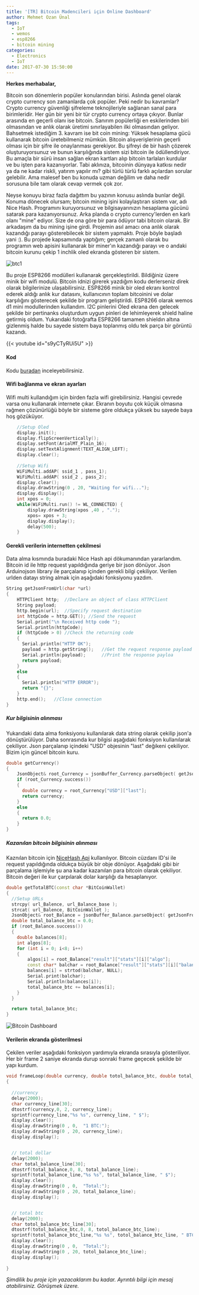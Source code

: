 ```yaml
---
title: '[TR] Bitcoin Madencileri için Online Dashboard'
author: Mehmet Ozan Ünal
tags:
  - IoT
  - wemos
  - esp8266
  - bitcoin mining
categories:
  - Electronics
  - IoT
date: 2017-07-30 15:50:00
---
```

**Herkes merhabalar,**

Bitcoin son dönemlerin popüler konularından birisi. Aslında genel olarak crypto currency son zamanlarda çok popüler. Peki nedir bu kavramlar? Crypto currency güvenliği şifreleme teknojileriyle sağlanan sanal para birimleridir. Her gün bir yeni bir tür crypto currency ortaya çıkıyor. Bunlar arasında en geçerli olanı ise bitcoin. Sanırım popülerliği en eskilerinden biri olmasından ve anlık olarak üretimi sınırlayabilen ilki olmasından geliyor. Bahsetmek istediğim 3. kavram ise bit coin mining: Yüksek hesaplama gücü kullanarak bitcoin üretebilmeniz mümkün. Bitcoin alışverişlerinin geçerli olması için bir şifre ile onaylanması gerekiyor. Bu şifreyi de bir hash çözerek oluşturuyorsunuz ve bunun karşılığında sistem sizi bitcoin ile ödüllendiriyor. Bu amaçla bir sürü insan sağlan ekran kartları alıp bitcoin tarlaları kurdular ve bu işten para kazanıyorlar. Tabi aklınıza, bitcoinin dünyaya katkısı nedir ya da ne kadar riskli, yatırım yapılır mı? gibi türlü türlü farklı açılardan sorular gelebilir. Ama malesef ben bu konuda uzman değilim ve daha nedir sorusuna bile tam olarak cevap vermek çok zor.

Neyse konuyu biraz fazla dağıttım bu yazının konusu aslında bunlar değil. Konuma dönecek olursam; bitcoin mining işini kolaylaştıran sistem var, adı Nice Hash. Programını kuruyorsunuz ve bilgisayarınızın hesaplama gücünü satarak para kazanıyorsunuz. Arka planda o crypto currency'lerden en karlı olanı "mine" ediyor. Size de ona göre bir para ödüyor tabi bitcoin olarak. Bir arkadaşım da bu mining işine girdi. Projemin asıl amacı ona anlık olarak kazandığı parayı gösterebilecek bir sistem yapmaktı. Proje böyle başladı yani :). Bu projede kapsamında yaptığım; gerçek zamanlı olarak bu programın web apisini kullanarak bir miner'ın kazandığı parayı ve o andaki bitcoin kurunu çekip 1 inchlik oled ekranda gösteren bir sistem. 

![btc1](/images/btc1.jpg)



Bu proje ESP8266 modülleri kullanarak gerçekleştirildi. Bildiğiniz üzere minik bir wifi modulü. Bitcoin idnizi girerek yazdığım kodu derlerseniz direk olarak bilgilerinize ulaşabilirsiniz. ESP8266 minik bir oled ekranı kontrol ederek aldığı anlık kur datasını, kullanıcının toplam bitcoinini ve dolar karşılığını gösterecek şekilde bir program geliştirildi. ESP8266 olarak wemos d1 mini modullerinden kullandım. I2C pinlerini Oled ekrana den gelecek şekilde bir pertinanks oluşturdum uygun pinleri de lehimleyerek shield haline getirmiş oldum.  Yukarıdaki fotoğrafta ESP8266 tamamen shieldın altına gizlenmiş halde bu sayede sistem baya toplanmış oldu tek parça bir görüntü kazandı.



{{< youtube id="s9yCTyRUi5U" >}}


#### Kod
Kodu [buradan](https://github.com/mozanunal/NiceHashDashBoard) inceleyebilirsiniz. 

#### Wifi bağlanma ve ekran ayarları

Wifi multi kullandığım için birden fazla wifi girebilirsiniz. Hangisi çevrede varsa onu kullanarak internete çıkar. Ekranın boyutu çok küçük olmasına rağmen çözünürlüğü böyle bir sisteme göre oldukça yüksek bu sayede baya hoş gözüküyor. 
```cpp
    //Setup Oled
    display.init();
    display.flipScreenVertically();
    display.setFont(ArialMT_Plain_16);
    display.setTextAlignment(TEXT_ALIGN_LEFT);
    display.clear();
    
    //Setup Wifi
    WiFiMulti.addAP( ssid_1 , pass_1);
    WiFiMulti.addAP( ssid_2 , pass_2);
    display.clear();
    display.drawString(0 , 20, "Waiting for wifi...");
    display.display();
    int xpos = 0;
    while(WiFiMulti.run() != WL_CONNECTED) {
        display.drawString(xpos ,40 , ".");
        xpos= xpos + 3;
        display.display();
        delay(500);
    }
```

#### Gerekli verilerin internetten çekilmesi

Data alma kısmında buradaki Nice Hash api dökumanından yararlandım. Bitcoin id ile http request yapıldığında geriye bir json dönüyor. Json Arduinojson library ile parçalanıp içinden gerekli bilgi çekiliyor. Verilen urlden datayı string almak için aşağıdaki fonksiyonu yazdım.

```cpp
String getJsonFromUrl(char *url)
{
    HTTPClient http;  //Declare an object of class HTTPClient
    String payload;
    http.begin(url);  //Specify request destination
    int httpCode = http.GET(); //Send the request
    Serial.print("\n Received http code ");
    Serial.println(httpCode);     
    if (httpCode > 0) //Check the returning code
    { 
      Serial.println("HTTP OK");
      payload = http.getString();   //Get the request response payload
      Serial.println(payload);      //Print the response payloa
      return payload;
    }
    else
    {
      Serial.println("HTTP ERROR");
      return "{}";
    }
    http.end();   //Close connection
}
```

##### Kur bilgisinin alınması

Yukarıdaki data alma fonksiyonu kullanılarak data string olarak çekilip json'a dönüştürülüyor. Daha sonrasında kur bilgisi aşağıdaki fonksiyon kullanılarak çekiliyor. Json parçalanıp içindeki "USD" objesinin "last" değikeni çekiliyor. Bizim için güncel bitcoin kuru. 

```cpp
double getCurrency()
{
    JsonObject& root_Currency = jsonBuffer_Currency.parseObject( getJsonFromUrl(url_Currency) );
    if (root_Currency.success()) 
    {
      double currency = root_Currency["USD"]["last"];
      return currency;
    }
    else
    {
      return 0.0;
    }
}
```


##### Kazanılan bitcoin bilgisinin alınması
Kaznılan bitcoin için [NiceHash Api](https://www.nicehash.com/?p=api) kullanılıyor. Bitcoin cüzdanı ID'si ile request yapıldığında oldukça büyük bir obje dönüyor. Aşağıdaki gibi bir parçalama işlemiyle şu ana kadar kazanılan para bitcoin olarak çekiliyor. Bitcoin değeri ile kur çarpılarak dolar karşılığı da hesaplanıyor.

```cpp
double getTotalBTC(const char *BitCoinWallet)
{     
  //Setup URLs
  strcpy( url_Balence, url_Balance_base );
  strcat( url_Balence, BitCoinWallet );
  JsonObject& root_Balance = jsonBuffer_Balance.parseObject( getJsonFromUrl(url_Balence) );
  double total_balance_btc = 0.0;
  if (root_Balance.success()) 
  {
    double balances[8];
    int algos[8];
    for (int i = 0; i<8; i++)
    {
        algos[i] = root_Balance["result"]["stats"][i]["algo"];
        const char* balchar = root_Balance["result"]["stats"][i]["balance"];
        balances[i] = strtod(balchar, NULL);
        Serial.print(balchar);
        Serial.println(balances[i]);
        total_balance_btc += balances[i];
    }
  }

  return total_balance_btc;
}
```


![Bitcoin Dashboard](/images/btc2.jpg)

#### Verilerin ekranda gösterilmesi

Çekilen veriler aşağıdaki fonksiyon yardımıyla ekranda sırasıyla gösteriliyor. Her bir frame 2 saniye ekranda durup sonraki frame geçecek şekilde bir yapı kurdum.

```cpp
void frameLoop(double currency, double totol_balance_btc, double total_balance)
{
  
  //currency
  delay(2000);
  char currency_line[30];
  dtostrf(currency,0, 2, currency_line);
  sprintf(currency_line,"%s %s", currency_line, " $");
  display.clear();
  display.drawString(0 , 0,  "1 BTC:");
  display.drawString(0 , 20, currency_line);
  display.display();


  // total dollar
  delay(2000);
  char total_balance_line[30];
  dtostrf(total_balance,0, 8, total_balance_line); 
  sprintf(total_balance_line,"%s %s", total_balance_line, " $");
  display.clear();
  display.drawString(0 , 0,  "Total:");
  display.drawString(0 , 20, total_balance_line);
  display.display();


  // total btc
  delay(2000);
  char totol_balance_btc_line[30];
  dtostrf(totol_balance_btc,0, 8, totol_balance_btc_line);
  sprintf(totol_balance_btc_line,"%s %s", totol_balance_btc_line, " BTC");
  display.clear();
  display.drawString(0 , 0,  "Total:");
  display.drawString(0 , 20, totol_balance_btc_line);
  display.display();
  
} 
```

*Şimdilik bu proje için yazacaklarım bu kadar. Ayrıntılı bilgi için mesaj atabilirsiniz. Görüşmek üzere.*